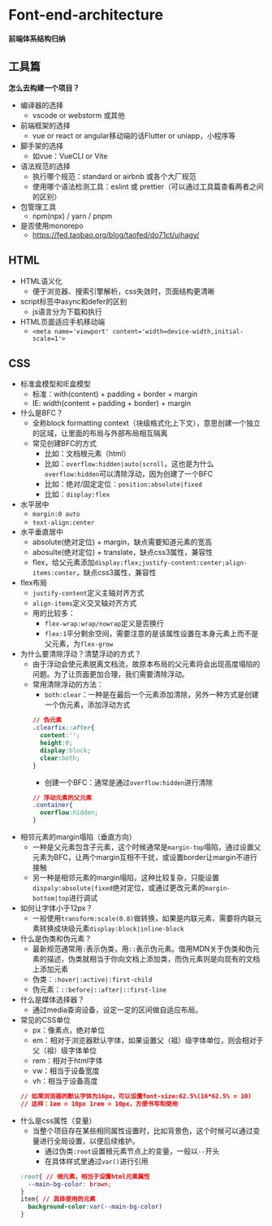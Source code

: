 # Font-end-architecture

**前端体系结构归纳**

## 工具篇

**怎么去构建一个项目？**

- 编译器的选择
  - vscode or  webstorm 或其他
- 前端框架的选择
  - vue or react or angular移动端的话Flutter or uniapp，小程序等
- 脚手架的选择
  - 如vue：VueCLI or Vite
- 语法规范的选择
  - 执行哪个规范：standard or airbnb 或各个大厂规范
  - 使用哪个语法检测工具：eslint 或 prettier（可以通过工具篇查看两者之间的区别）
- 包管理工具
  - npm(npx) / yarn / pnpm
- 是否使用monorepo
  - https://fed.taobao.org/blog/taofed/do71ct/uihagy/
 
## HTML
- HTML语义化
  - 便于浏览器、搜索引擎解析，css失效时，页面结构更清晰
- script标签中async和defer的区别
  - js语言分为下载和执行
- HTML页面适应手机移动端
  - `<meta name='viewport' content='width=device-width,initial-scale=1'>`
 
## CSS
- 标准盒模型和IE盒模型
  - 标准：with(content) + padding + border + margin
  - IE: width(content + padding + border) + margin
- 什么是BFC？
  - 全称block formatting context（块级格式化上下文），意思创建一个独立的区域，让里面的布局与外部布局相互隔离
  - 常见创建BFC的方式
    - 比如：文档根元素（html）
    - 比如：`overflow:hidden|auto|scroll`，这也是为什么`overflow:hidden`可以清除浮动，因为创建了一个BFC
    - 比如：绝对/固定定位：`position:absolute|fixed`
    - 比如：`display:flex`
- 水平居中
  -  `margin:0 auto`
  -  `text-align:center`
- 水平垂直居中
  - absolute(绝对定位) + margin，缺点需要知道元素的宽高
  - abosulte(绝对定位) + translate，缺点css3属性，兼容性
  - flex，给父元素添加`display:flex;justify-content:center;align-items:center`，缺点css3属性，兼容性
- flex布局
  - `justify-content`定义主轴对齐方式
  - `align-items`定义交叉轴对齐方式
  - 用的比较多：
    - `flex-wrap:wrap/nowrap`定义是否换行
    - `flex:1`平分剩余空间，需要注意的是该属性设置在本身元素上而不是父元素，为`flex-grow`
- 为什么要清除浮动？清楚浮动的方式？
  - 由于浮动会使元素脱离文档流，故原本布局的父元素将会出现高度塌陷的问题。为了让页面更加合理，我们需要清除浮动。
  - 常用清除浮动的方法：
    - `both:clear`：一种是在最后一个元素添加清除，另外一种方式是创建一个伪元素，添加浮动方式
    ```css
    // 伪元素
    .clearfix::after{
      content:'';
      height:0;
      display:block;
      clear:both;
    }
    ```
    - 创建一个BFC：通常是通过`overflow:hidden`进行清除
    ```css
    // 浮动元素的父元素
    .container{
      overflow:hidden;
    }
    ```
- 相邻元素的margin塌陷（垂直方向）
  - 一种是父元素包含子元素，这个时候通常是`margin-top`塌陷，通过设置父元素为BFC，让两个margin互相不干扰，或设置border让margin不进行接触
  - 另一种是相邻元素的margin塌陷，这种比较复杂，只能设置`dispaly:absolute|fixed`绝对定位，或通过更改元素的`margin-bottom|top`进行调试
- 如何让字体小于12px？
  - 一般使用`transform:scale(0.8)`做转换，如果是内联元素，需要将内联元素转换成块级元素`display:block|inline-block`
- 什么是伪类和伪元素？
  - 最新规范通常用`:`表示伪类，用`::`表示伪元素。借用MDN关于伪类和伪元素的描述，伪类就相当于你向文档上添加类，而伪元素则是向现有的文档上添加元素
  - 伪类：`:hover|:active|:first-child`
  - 伪元素：`::before|::after|::first-line`
- 什么是媒体选择器？
  - 通过media查询设备，设定一定的区间做自适应布局。
- 常见的CSS单位
  - px：像素点，绝对单位
  - em：相对于浏览器默认字体，如果设置父（祖）级字体单位，则会相对于父（祖）级字体单位
  - rem：相对于html字体
  - vw：相当于设备宽度
  - vh：相当于设备高度
  ```css
  // 如果浏览器的默认字体为16px，可以设置font-size:62.5%(16*62.5% = 10)
  // 这样：1em = 10px 1rem = 10px，方便书写和使用
  ```
- 什么是css属性（变量）
  - 当整个项目存在某些相同属性设置时，比如背景色，这个时候可以通过变量进行全局设置，以便后续维护。
    - 通过伪类`:root`设置根元素节点上的变量，一般以`--`开头
    - 在具体样式里通过`var()`进行引用
  ```css
  :root{ // 根元素，相当于设置html元素属性
    --main-bg-color: brown;
  }
  item{ // 具体使用的元素
    background-color:var(--main-bg-color)
  }
  ```
